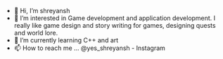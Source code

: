 - 👋 Hi, I’m shreyansh
- 👀 I’m interested in Game development and application development. I really like game design and story writing for games, designing quests and world lore.
- 🌱 I’m currently learning C++ and art
- 📫 How to reach me ... @yes_shreyansh - Instagram

<!---
shreyansh-rey/shreyansh-rey is a ✨ special ✨ repository because its `README.md` (this file) appears on your GitHub profile.
You can click the Preview link to take a look at your changes.
--->
